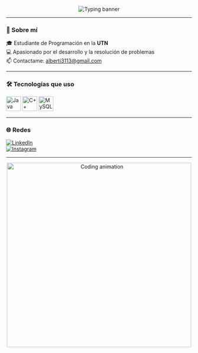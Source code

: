 <!-- Banner animado -->
<p align="center">
  <img src="https://readme-typing-svg.herokuapp.com?color=00FF7F&size=28&center=true&vCenter=true&width=600&lines=Hola%2C+mi+nombre+es+Tomás;Estudiante+de+Programación+en+la+UTN;Amante+del+código+y+los+desafíos" alt="Typing banner" />
</p>

---

### 👋 Sobre mí

🎓 Estudiante de Programación en la **UTN**  
💻 Apasionado por el desarrollo y la resolución de problemas  
📫 Contactame: [alberti3113@gmail.com](mailto:alberti3113@gmail.com)

---

### 🛠 Tecnologías que uso

<p>
  <img src="https://cdn.jsdelivr.net/gh/devicons/devicon/icons/java/java-original.svg" width="40" alt="Java" />
  <img src="https://cdn.jsdelivr.net/gh/devicons/devicon/icons/cplusplus/cplusplus-original.svg" width="40" alt="C++" />
  <img src="https://cdn.jsdelivr.net/gh/devicons/devicon/icons/mysql/mysql-original.svg" width="40" alt="MySQL" />
</p>

---

### 🌐 Redes

[![LinkedIn](https://img.shields.io/badge/LinkedIn-0077B5?style=flat&logo=linkedin&logoColor=white)](https://www.linkedin.com/in/tomas-alberti-b0847a20a)  
[![Instagram](https://img.shields.io/badge/Instagram-E4405F?style=flat&logo=instagram&logoColor=white)](https://instagram.com/tomassalberti)

---

<p align="center">
  <img src="https://media.giphy.com/media/qgQUggAC3Pfv687qPC/giphy.gif" width="500" alt="Coding animation" />
</p>
